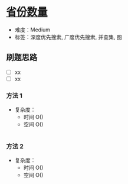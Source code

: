 # [省份数量](https://leetcode-cn.com/problems/number-of-provinces/)

- 难度：Medium
- 标签：深度优先搜索, 广度优先搜索, 并查集, 图

## 刷题思路

- [ ] xx
- [ ] xx

### 方法 1

- 复杂度：
    - 时间 O()
    - 空间 O()

``` js

```

### 方法 2

- 复杂度：
    - 时间 O()
    - 空间 O()

``` js

```
